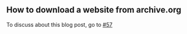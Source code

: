 ## How to download a website from archive.org 

To discuss about this blog post, go to [#57](https://github.com/ngxson/blog-comments/issues/57)

<!-- {"issue":57} -->